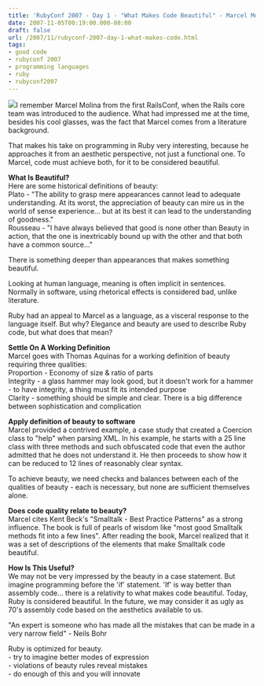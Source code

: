 ```yaml
---
title: 'RubyConf 2007 - Day 1 - "What Makes Code Beautiful" - Marcel Molina'
date: 2007-11-05T00:19:00.000-08:00
draft: false
url: /2007/11/rubyconf-2007-day-1-what-makes-code.html
tags: 
- good code
- rubyconf 2007
- programming languages
- ruby
- rubyconf2007
---
```


[![](http://faculty.frostburg.edu/phil/forum/Plato-3.jpg)](http://faculty.frostburg.edu/phil/forum/Plato-3.jpg)I remember Marcel Molina from the first RailsConf, when the Rails core team was introduced to the audience. What had impressed me at the time, besides his cool glasses, was the fact that Marcel comes from a literature background.  
  
That makes his take on programming in Ruby very interesting, because he approaches it from an aesthetic perspective, not just a functional one. To Marcel, code must achieve both, for it to be considered beautiful.  
  
**What Is Beautiful?**  
Here are some historical definitions of beauty:  
Plato - "The ability to grasp mere appearances cannot lead to adequate understanding. At its worst, the appreciation of beauty can mire us in the world of sense experience... but at its best it can lead to the understanding of goodness."  
Rousseau - "I have always believed that good is none other than Beauty in action, that the one is inextricably bound up with the other and that both have a common source..."  
  
There is something deeper than appearances that makes something beautiful.  
  
Looking at human language, meaning is often implicit in sentences. Normally in software, using rhetorical effects is considered bad, unlike literature.  
  
Ruby had an appeal to Marcel as a language, as a visceral response to the language itself. But why? Elegance and beauty are used to describe Ruby code, but what does that mean?  
  
**Settle On A Working Definition**  
Marcel goes with Thomas Aquinas for a working definition of beauty requiring three qualities:  
Proportion - Economy of size & ratio of parts  
Integrity - a glass hammer may look good, but it doesn't work for a hammer - to have integrity, a thing must fit its intended purpose  
Clarity - something should be simple and clear. There is a big difference between sophistication and complication  
  
**Apply definition of beauty to software**  
Marcel provided a contrived example, a case study that created a Coercion class to "help" when parsing XML. In his example, he starts with a 25 line class with three methods and such obfuscated code that even the author admitted that he does not understand it. He then proceeds to show how it can be reduced to 12 lines of reasonably clear syntax.  
  
To achieve beauty, we need checks and balances between each of the qualities of beauty - each is necessary, but none are sufficient themselves alone.  
  
**Does code quality relate to beauty?**  
Marcel cites Kent Beck's "Smalltalk - Best Practice Patterns" as a strong influence. The book is full of pearls of wisdom like "most good Smalltalk methods fit into a few lines". After reading the book, Marcel realized that it was a set of descriptions of the elements that make Smalltalk code beautiful.  
  
**How Is This Useful?**  
We may not be very impressed by the beauty in a case statement. But imagine programming before the 'if' statement. 'If' is way better than assembly code... there is a relativity to what makes code beautiful. Today, Ruby is considered beautiful. In the future, we may consider it as ugly as 70's assembly code based on the aesthetics available to us.  
  
"An expert is someone who has made all the mistakes that can be made in a very narrow field" - Neils Bohr  
  
Ruby is optimized for beauty.  
\- try to imagine better modes of expression  
\- violations of beauty rules reveal mistakes  
\- do enough of this and you will innovate